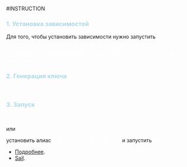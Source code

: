 #INSTRUCTION

### <span style="color:lightblue">1. Установка зависимостей</span>

Для того, чтобы установить зависимости нужно запустить

<span style="color:white">
docker run --rm \
-u "$(id -u):$(id -g)" \
-v $(pwd):/var/www/html \
-w /var/www/html \
laravelsail/php80-composer:latest \
composer install --ignore-platform-reqs
</span>

### <span style="color:lightblue">2. Генерация ключа</span>

<span style="color:white"> ./vendor/bin/sail php artisan key:generate </span>
### <span style="color:lightblue">3. Запуск </span>

<span style="color:white"> ./vendor/bin/sail up </span>

или

установить алиас <span style="color:white"> alias sail="./vendor/bin/sail" </span> и запустить <span style="color:white"> sail up </span>


- [Подробнее](https://laravel.com/docs/8.x/sail#installing-composer-dependencies-for-existing-projects).
- [Sail](https://laravel.com/docs/8.x/sail).
